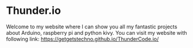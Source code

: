 # Thunder.io
Welcome to my website where I can show you all my fantastic projects about Arduino, raspberry pi and python kivy.
You can visit my website with following link: https://getgetstechno.github.io/ThunderCode.io/
